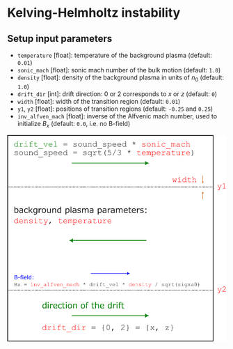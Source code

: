 # Kelving-Helmholtz instability

## Setup input parameters

- `temperature` [float]: temperature of the background plasma (default: `0.01`)
- `sonic_mach` [float]: sonic mach number of the bulk motion (default: `1.0`)
- `density` [float]: density of the background plasma in units of $n_0$ (default: `1.0`)
- `drift_dir` [int]: drift direction: 0 or 2 corresponds to $x$ or $z$ (default: `0`)
- `width` [float]: width of the transition region (default: `0.01`)
- `y1`, `y2` [float]: positions of transition regions (default: `-0.25` and `0.25`)
- `inv_alfven_mach` [float]: inverse of the Alfvenic mach number, used to initialize $B_x$ (default: `0.0`, i.e. no B-field)

![scheme](./imgs/schematic.png)
